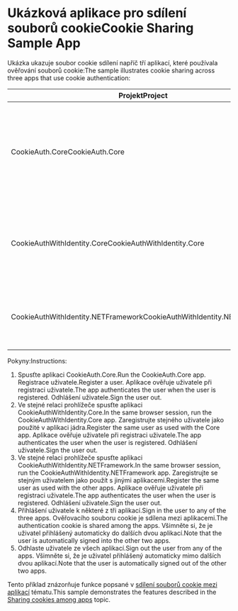 # <a name="cookie-sharing-sample-app"></a><span data-ttu-id="2e157-101">Ukázková aplikace pro sdílení souborů cookie</span><span class="sxs-lookup"><span data-stu-id="2e157-101">Cookie Sharing Sample App</span></span>

<span data-ttu-id="2e157-102">Ukázka ukazuje soubor cookie sdílení napříč tří aplikací, které používala ověřování souborů cookie:</span><span class="sxs-lookup"><span data-stu-id="2e157-102">The sample illustrates cookie sharing across three apps that use cookie authentication:</span></span>

| <span data-ttu-id="2e157-103">Projekt</span><span class="sxs-lookup"><span data-stu-id="2e157-103">Project</span></span>                             | <span data-ttu-id="2e157-104">Popis</span><span class="sxs-lookup"><span data-stu-id="2e157-104">Description</span></span> |
| ----------------------------------- | ----------- |
| <span data-ttu-id="2e157-105">CookieAuth.Core</span><span class="sxs-lookup"><span data-stu-id="2e157-105">CookieAuth.Core</span></span>                     | <span data-ttu-id="2e157-106">Aplikace ASP.NET Core stránky Razor 2.0 bez použití ASP.NET Core Identity</span><span class="sxs-lookup"><span data-stu-id="2e157-106">ASP.NET Core 2.0 Razor Pages app without using ASP.NET Core Identity</span></span> |
| <span data-ttu-id="2e157-107">CookieAuthWithIdentity.Core</span><span class="sxs-lookup"><span data-stu-id="2e157-107">CookieAuthWithIdentity.Core</span></span>         | <span data-ttu-id="2e157-108">Jádro ASP.NET 2.0 aplikace MVC se službou ASP.NET Core Identity</span><span class="sxs-lookup"><span data-stu-id="2e157-108">ASP.NET Core 2.0 MVC app with ASP.NET Core Identity</span></span> |
| <span data-ttu-id="2e157-109">CookieAuthWithIdentity.NETFramework</span><span class="sxs-lookup"><span data-stu-id="2e157-109">CookieAuthWithIdentity.NETFramework</span></span> | <span data-ttu-id="2e157-110">Aplikace MVC rozhraní ASP.NET 4.6.1 s ASP.NET Identity</span><span class="sxs-lookup"><span data-stu-id="2e157-110">ASP.NET Framework 4.6.1 MVC app with ASP.NET Identity</span></span> |

<span data-ttu-id="2e157-111">Pokyny:</span><span class="sxs-lookup"><span data-stu-id="2e157-111">Instructions:</span></span>

1. <span data-ttu-id="2e157-112">Spusťte aplikaci CookieAuth.Core.</span><span class="sxs-lookup"><span data-stu-id="2e157-112">Run the CookieAuth.Core app.</span></span> <span data-ttu-id="2e157-113">Registrace uživatele.</span><span class="sxs-lookup"><span data-stu-id="2e157-113">Register a user.</span></span> <span data-ttu-id="2e157-114">Aplikace ověřuje uživatele při registraci uživatele.</span><span class="sxs-lookup"><span data-stu-id="2e157-114">The app authenticates the user when the user is registered.</span></span> <span data-ttu-id="2e157-115">Odhlášení uživatele.</span><span class="sxs-lookup"><span data-stu-id="2e157-115">Sign the user out.</span></span>
1. <span data-ttu-id="2e157-116">Ve stejné relaci prohlížeče spusťte aplikaci CookieAuthWithIdentity.Core.</span><span class="sxs-lookup"><span data-stu-id="2e157-116">In the same browser session, run the CookieAuthWithIdentity.Core app.</span></span> <span data-ttu-id="2e157-117">Zaregistrujte stejného uživatele jako použité v aplikaci jádra.</span><span class="sxs-lookup"><span data-stu-id="2e157-117">Register the same user as used with the Core app.</span></span> <span data-ttu-id="2e157-118">Aplikace ověřuje uživatele při registraci uživatele.</span><span class="sxs-lookup"><span data-stu-id="2e157-118">The app authenticates the user when the user is registered.</span></span> <span data-ttu-id="2e157-119">Odhlášení uživatele.</span><span class="sxs-lookup"><span data-stu-id="2e157-119">Sign the user out.</span></span>
1. <span data-ttu-id="2e157-120">Ve stejné relaci prohlížeče spusťte aplikaci CookieAuthWithIdentity.NETFramework.</span><span class="sxs-lookup"><span data-stu-id="2e157-120">In the same browser session, run the CookieAuthWithIdentity.NETFramework app.</span></span> <span data-ttu-id="2e157-121">Zaregistrujte se stejným uživatelem jako použít s jinými aplikacemi.</span><span class="sxs-lookup"><span data-stu-id="2e157-121">Register the same user as used with the other apps.</span></span> <span data-ttu-id="2e157-122">Aplikace ověřuje uživatele při registraci uživatele.</span><span class="sxs-lookup"><span data-stu-id="2e157-122">The app authenticates the user when the user is registered.</span></span> <span data-ttu-id="2e157-123">Odhlášení uživatele.</span><span class="sxs-lookup"><span data-stu-id="2e157-123">Sign the user out.</span></span>
1. <span data-ttu-id="2e157-124">Přihlášení uživatele k některé z tři aplikací.</span><span class="sxs-lookup"><span data-stu-id="2e157-124">Sign in the user to any of the three apps.</span></span> <span data-ttu-id="2e157-125">Ověřovacího souboru cookie je sdílena mezi aplikacemi.</span><span class="sxs-lookup"><span data-stu-id="2e157-125">The authentication cookie is shared among the apps.</span></span> <span data-ttu-id="2e157-126">Všimněte si, že je uživatel přihlášený automaticky do dalších dvou aplikací.</span><span class="sxs-lookup"><span data-stu-id="2e157-126">Note that the user is automatically signed into the other two apps.</span></span>
1. <span data-ttu-id="2e157-127">Odhlaste uživatele ze všech aplikací.</span><span class="sxs-lookup"><span data-stu-id="2e157-127">Sign out the user from any of the apps.</span></span> <span data-ttu-id="2e157-128">Všimněte si, že je uživatel přihlášený automaticky mimo dalších dvou aplikací.</span><span class="sxs-lookup"><span data-stu-id="2e157-128">Note that the user is automatically signed out of the other two apps.</span></span>

<span data-ttu-id="2e157-129">Tento příklad znázorňuje funkce popsané v [sdílení souborů cookie mezi aplikací](https://docs.microsoft.com/aspnet/core/security/cookie-sharing) tématu.</span><span class="sxs-lookup"><span data-stu-id="2e157-129">This sample demonstrates the features described in the [Sharing cookies among apps](https://docs.microsoft.com/aspnet/core/security/cookie-sharing) topic.</span></span>
